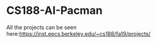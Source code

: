 # CS188-AI-Pacman
All the projects can be seen here:https://inst.eecs.berkeley.edu/~cs188/fa19/projects/
